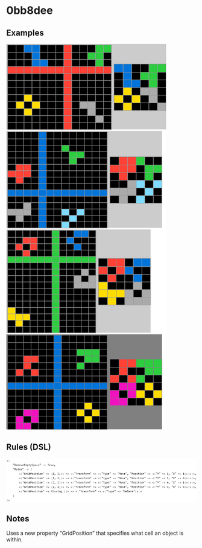 # 0bb8dee

## Examples

![ARC examples for 0bb8dee](examples.png?raw=true)

## Rules (DSL)

![DSL rules for 0bb8dee](rules.png?raw=true)

## Notes
Uses a new property “GridPosition” that specifies what cell an object is within.
